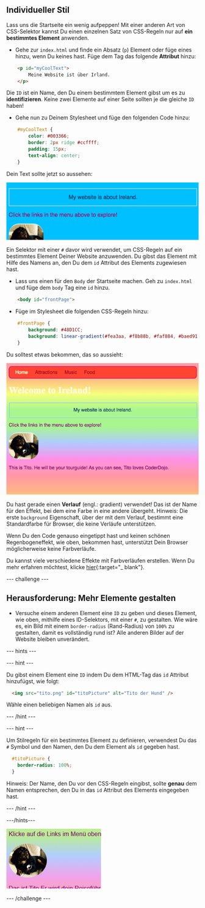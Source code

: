 ## Individueller Stil

Lass uns die Startseite ein wenig aufpeppen! Mit einer anderen Art von CSS-Selektor kannst Du einen einzelnen Satz von CSS-Regeln nur auf **ein bestimmtes Element** anwenden.

+ Gehe zur `index.html` und finde ein Absatz (`p`) Element oder füge eines hinzu, wenn Du keines hast. Füge dem Tag das folgende **Attribut** hinzu:

```html
    <p id="myCoolText">
        Meine Website ist über Irland.
    </p> 
```

Die `ID` ist ein Name, den Du einem bestimmtem Element gibst um es zu **identifizieren**. Keine zwei Elemente auf einer Seite sollten je die gleiche `ID` haben!

+ Gehe nun zu Deinem Stylesheet und füge den folgenden Code hinzu:

```css
    #myCoolText {
        color: #003366;
        border: 2px ridge #ccffff;
        padding: 15px;
        text-align: center;
    }
```

Dein Text sollte jetzt so aussehen:

![Text mit einer anderen Farbe und einem Rand drum herum](images/paragraphIdStyle.png)

Ein Selektor mit einer `#` davor wird verwendet, um CSS-Regeln auf ein bestimmtes Element Deiner Website anzuwenden. Du gibst das Element mit Hilfe des Namens an, den Du dem `id` Attribut des Elements zugewiesen hast.

+ Lass uns einen für den `Body` der Startseite machen. Geh zu `index.html` und füge dem `body` Tag eine `id` hinzu.

```html
    <body id="frontPage">
```

+ Füge im Stylesheet die folgenden CSS-Regeln hinzu:

```css
    #frontPage {
        background: #48D1CC;
        background: linear-gradient(#fea3aa, #f8b88b, #faf884, #baed91, #baed91, #b2cefe, #f2a2e8, #fea3aa);
    }
```

Du solltest etwas bekommen, das so aussieht:

![Regenbogen-Farbverlauf als Hintergrund](images/frontPageIdStyles.png)

Du hast gerade einen **Verlauf** (engl.: gradient) verwendet! Das ist der Name für den Effekt, bei dem eine Farbe in eine andere übergeht. Hinweis: Die erste `background` Eigenschaft, über der mit dem Verlauf, bestimmt eine Standardfarbe für Browser, die keine Verläufe unterstützen.

Wenn Du den Code genauso eingetippt hast und keinen schönen Regenbogeneffekt, wie oben, bekommen hast, unterstützt Dein Browser möglicherweise keine Farbverläufe.

Du kannst viele verschiedene Effekte mit Farbverläufen erstellen. Wenn Du mehr erfahren möchtest, klicke [hier](http://dojo.soy/html2-css-gradients){:target="_ blank"}.

\--- challenge \---

## Herausforderung: Mehr Elemente gestalten

+ Versuche einem anderen Element eine `ID` zu geben und dieses Element, wie oben, mithilfe eines ID-Selektors, mit einer `#`, zu gestalten. Wie wäre es, ein Bild mit einem `border-radius` (Rand-Radius) von `100%` zu gestalten, damit es vollständig rund ist? Alle anderen Bilder auf der Website bleiben unverändert. 

\--- hints \---

\--- hint \---

Du gibst einem Element eine `ID` indem Du dem HTML-Tag das `id` Attribut hinzufügst, wie folgt:

```html
  <img src="tito.png" id="titoPicture" alt="Tito der Hund" />        
```

Wähle einen beliebigen Namen als `id` aus.

\--- /hint \---

\--- hint \---

Um Stilregeln für ein bestimmtes Element zu definieren, verwendest Du das `#` Symbol und den Namen, den Du dem Element als `id` gegeben hast.

```css
  #titoPicture {
    border-radius: 100%;
  }
```

Hinweis: Der Name, den Du vor den CSS-Regeln eingibst, sollte **genau** dem Namen entsprechen, den Du in das `id` Attribut des Elements eingegeben hast.

\--- /hint \---

\---/hints\---

![Ein rundes Bild von Tito mit weißem Rand](images/titoPictureIdStyle.png)

\--- /challenge \---